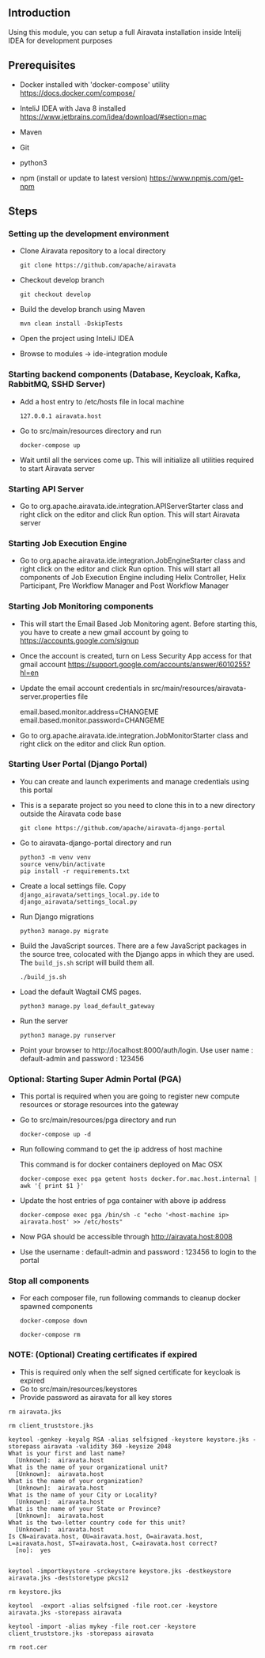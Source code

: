 ## Introduction 

Using this module, you can setup a full Airavata installation inside Intelij IDEA for development purposes

## Prerequisites

* Docker installed with 'docker-compose' utility
  https://docs.docker.com/compose/

* InteliJ IDEA with Java 8 installed
  https://www.jetbrains.com/idea/download/#section=mac

* Maven

* Git

* python3

* npm (install or update to latest version)
  https://www.npmjs.com/get-npm

## Steps

### Setting up the development environment

* Clone Airavata repository to a local directory

  ```
  git clone https://github.com/apache/airavata
  ```

* Checkout develop branch

  ```
  git checkout develop
  ```
* Build the develop branch using Maven

  ```
  mvn clean install -DskipTests
  ```
* Open the project using InteliJ IDEA

* Browse to modules -> ide-integration module

### Starting backend components (Database, Keycloak, Kafka, RabbitMQ, SSHD Server)

* Add a host entry to /etc/hosts file in local machine

  ```
  127.0.0.1 airavata.host
  ```

* Go to src/main/resources directory and run 

  ```
  docker-compose up
  ```

* Wait until all the services come up. This will initialize all utilities required to start Airavata server

### Starting API Server

* Go to org.apache.airavata.ide.integration.APIServerStarter class and right click on the editor and click Run option. This will start Airavata server

### Starting Job Execution Engine

* Go to org.apache.airavata.ide.integration.JobEngineStarter class and right click on the editor and click Run option. 
This will start all components of Job Execution Engine including Helix Controller, Helix Participant, Pre Workflow Manager and 
Post Workflow Manager

### Starting Job Monitoring components

* This will start the Email Based Job Monitoring agent. Before starting this, you have to create a new gmail account by going to 
https://accounts.google.com/signup

* Once the account is created, turn on Less Security App access for that gmail account 
https://support.google.com/accounts/answer/6010255?hl=en

* Update the email account credentials in src/main/resources/airavata-server.properties file

  email.based.monitor.address=CHANGEME
  email.based.monitor.password=CHANGEME
  
* Go to org.apache.airavata.ide.integration.JobMonitorStarter class and right click on the editor and click Run option.

### Starting User Portal (Django Portal)

* You can create and launch experiments and manage credentials using this portal

* This is a separate project so you need to clone this in to a new directory outside the Airavata code base
  
  ```
  git clone https://github.com/apache/airavata-django-portal
  ```
  
* Go to airavata-django-portal directory and run 

  ```
  python3 -m venv venv
  source venv/bin/activate
  pip install -r requirements.txt
  ```
* Create a local settings file. Copy
      `django_airavata/settings_local.py.ide` to
      `django_airavata/settings_local.py` 

* Run Django migrations

    ```
    python3 manage.py migrate
    ```

*  Build the JavaScript sources. There are a few JavaScript packages in the source tree, colocated with the Django apps in which they are used. The `build_js.sh` script will build them all.

    ```
    ./build_js.sh
    ```

*  Load the default Wagtail CMS pages.

    ```
    python3 manage.py load_default_gateway
    ```

*  Run the server

    ```
    python3 manage.py runserver  
    ```
    
* Point your browser to http://localhost:8000/auth/login. Use user name : default-admin and password : 123456 

### Optional: Starting Super Admin Portal (PGA)

* This portal is required when you are going to register new compute resources or storage resources into the gateway

* Go to src/main/resources/pga directory and run 

  ```
  docker-compose up -d
  ```

* Run following command to get the ip address of host machine

  This command is for docker containers deployed on Mac OSX  

  ```
  docker-compose exec pga getent hosts docker.for.mac.host.internal | awk '{ print $1 }'
  ```

* Update the host entries of pga container with above ip address

  ```
  docker-compose exec pga /bin/sh -c "echo '<host-machine ip> airavata.host' >> /etc/hosts"
  ```

* Now PGA should be accessible through http://airavata.host:8008

* Use the username : default-admin and password : 123456 to login to the portal

### Stop all components

* For each composer file, run following commands to cleanup docker spawned components

  ```
  docker-compose down
  ```
 
  ```
  docker-compose rm
  ```
  
### NOTE: (Optional) Creating certificates if expired 
  
  * This is required only when the self signed certificate for keycloak is expired
  * Go to src/main/resources/keystores
  * Provide password as airavata for all key stores

  ```  
  rm airavata.jks
  
  rm client_truststore.jks
  
  keytool -genkey -keyalg RSA -alias selfsigned -keystore keystore.jks -storepass airavata -validity 360 -keysize 2048
  What is your first and last name?
    [Unknown]:  airavata.host
  What is the name of your organizational unit?
    [Unknown]:  airavata.host
  What is the name of your organization?
    [Unknown]:  airavata.host
  What is the name of your City or Locality?
    [Unknown]:  airavata.host
  What is the name of your State or Province?
    [Unknown]:  airavata.host
  What is the two-letter country code for this unit?
    [Unknown]:  airavata.host
  Is CN=airavata.host, OU=airavata.host, O=airavata.host, L=airavata.host, ST=airavata.host, C=airavata.host correct?
    [no]:  yes


  keytool -importkeystore -srckeystore keystore.jks -destkeystore airavata.jks -deststoretype pkcs12

  rm keystore.jks

  keytool  -export -alias selfsigned -file root.cer -keystore airavata.jks -storepass airavata

  keytool -import -alias mykey -file root.cer -keystore client_truststore.jks -storepass airavata

  rm root.cer

```

